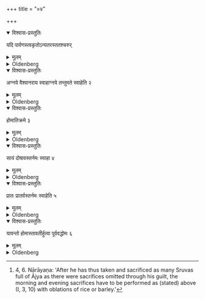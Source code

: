 +++
title = "०४"

+++


<details open><summary>विश्वास-प्रस्तुतिः</summary>

यदि पार्वणस्त्वकृतोऽन्यतरस्ततश्चरुर्
</details>

<details><summary>मूलम्</summary>

यदि पार्वणस्त्वकृतोऽन्यतरस्ततश्चरुर् 
</details>

<details><summary>Oldenberg</summary>

1. Now if a half-monthly sacrifice has not been performed, one or the other of them, then a mess of rice (is to be offered as an expiation),

</details>

<details open><summary>विश्वास-प्रस्तुतिः</summary>

अग्नये वैश्वानराय स्वाहाग्नये तन्तुमते स्वाहेति २
</details>

<details><summary>मूलम्</summary>

अग्नये वैश्वानराय स्वाहाग्नये तन्तुमते स्वाहेति २
</details>

<details><summary>Oldenberg</summary>

2. With (the words), 'To Agni Vaiśvānara svāhā! To Agni Tantumat svāhā!'

</details>

<details open><summary>विश्वास-प्रस्तुतिः</summary>

होमातिक्रमे ३
</details>

<details><summary>मूलम्</summary>

होमातिक्रमे ३
</details>

<details><summary>Oldenberg</summary>

3. In the case of an intermission of the (morning or evening) oblations - 

</details>

<details open><summary>विश्वास-प्रस्तुतिः</summary>

सायं दोषावस्तर्नमः स्वाहा ४
</details>

<details><summary>मूलम्</summary>

सायं दोषावस्तर्नमः स्वाहा ४
</details>

<details><summary>Oldenberg</summary>

4. (He shall make expiatory oblations), in the evening with (the formula), 'Enlightener of the darkness, adoration! Svāhā!'

</details>

<details open><summary>विश्वास-प्रस्तुतिः</summary>

प्रातः प्रातर्वस्तर्नमः स्वाहेति ५
</details>

<details><summary>मूलम्</summary>

प्रातः प्रातर्वस्तर्नमः स्वाहेति ५
</details>

<details><summary>Oldenberg</summary>

5. In the morning with (the formula), 'Enlightener of the morning, adoration! Svāhā!'

</details>

<details open><summary>विश्वास-प्रस्तुतिः</summary>

यावन्तो होमास्तावतीर्हुत्वा पूर्ववद्धोमः ६
</details>

<details><summary>मूलम्</summary>

यावन्तो होमास्तावतीर्हुत्वा पूर्ववद्धोमः ६
</details>

<details><summary>Oldenberg</summary>

6 [^1] . After he has sacrificed as many oblations as there had been sacrifices (left out), the sacrifice (itself goes on) as (stated) above.

[^1]:  4, 6. Nārāyaṇa: 'After he has thus taken and sacrificed as many Sruvas full of Ājya as there were sacrifices omitted through his guilt, the morning and evening sacrifices have to be performed as (stated) above (I, 3, 10) with oblations of rice or barley.'

</details>
